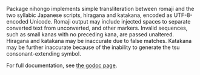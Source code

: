 Package nihongo implements simple transliteration between romaji
and the two syllabic Japanese scripts, hiragana and katakana, encoded
as UTF-8-encoded Unicode. Romaji output may include injected spaces
to separate converted text from unconverted, and other markers.
Invalid sequences, such as small kanas with no preceding kana,
are passed unaltered. Hiragana and katakana may be inaccurate
due to false matches. Katakana may be further inaccurate because
of the inability to generate the tsu consonant-extending symbol.

For full documentation, see [the godoc page](http://godoc.org/robpike.io/nihongo).
